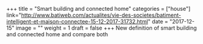 ﻿+++
title = "Smart building and connected home" 
categories = ["house"]
link="http://www.batiweb.com/actualites/vie-des-societes/batiment-intelligent-et-maison-connectee-15-12-2017-31732.html"
date = "2017-12-15"
image = ""
weight = 1
draft = false
+++
New definition of smart building and connected home and compare both